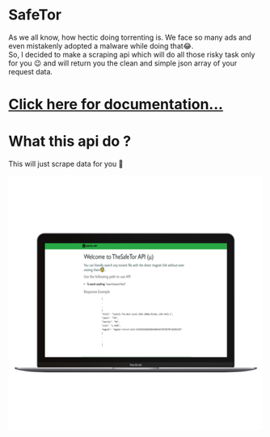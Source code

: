# SafeTor

As we all know, how hectic doing torrenting is. We face so many ads and even mistakenly adopted a malware while doing that😂.<br> So, I decided to make a scraping api which will do all those risky task only for you 😉 and will return you the clean and simple json array of your request data.

# <a href="https://safetor.herokuapp.com/">Click here for documentation...</a>

# What this api do ?
This will just scrape data for you 🤭

![alt text](https://raw.githubusercontent.com/KapilYadav-dev/SafeTor/master/ss1.png)
